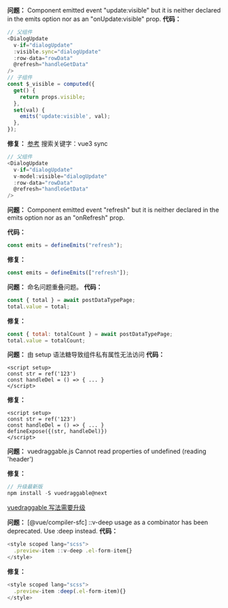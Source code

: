 **问题：** Component emitted event "update:visible" but it is neither declared in the emits option nor as an "onUpdate:visible" prop.
**代码：**

```js
// 父组件
<DialogUpdate
  v-if="dialogUpdate"
  :visible.sync="dialogUpdate"
  :row-data="rowData"
  @refresh="handleGetData"
/>
// 子组件
const $_visible = computed({
  get() {
    return props.visible;
  },
  set(val) {
    emits('update:visible', val);
  },
});
```

**修复：** [参考](https://www.jb51.net/article/223761.htm) 搜索关键字：vue3 sync

```js
// 父组件
<DialogUpdate
  v-if="dialogUpdate"
  v-model:visible="dialogUpdate"
  :row-data="rowData"
  @refresh="handleGetData"
/>
```

**问题：** Component emitted event "refresh" but it is neither declared in the emits option nor as an "onRefresh" prop.

**代码：**

```js
const emits = defineEmits("refresh");
```

**修复：**

```js
const emits = defineEmits(["refresh"]);
```

**问题：** 命名问题重叠问题。
**代码：**

```js
const { total } = await postDataTypePage;
total.value = total;
```

**修复：**

```js
const { total: totalCount } = await postDataTypePage;
total.value = totalCount;
```

**问题：** 由 setup 语法糖导致组件私有属性无法访问
**代码：**

```vue
<script setup>
const str = ref('123')
const handleDel = () => { ... }
</script>
```

**修复：**

```vue
<script setup>
const str = ref('123')
const handleDel = () => { ... }
defineExpose({(str, handleDel)})
</script>
```

**问题：** vuedraggable.js Cannot read properties of undefined (reading 'header')

**修复：**

```js
// 升级最新版
npm install -S vuedraggable@next
```

[vuedraggable 写法需要升级](https://github.com/SortableJS/vue.draggable.next#:~:text=Migrate%20from%20vue%202%20version)

**问题：** [@vue/compiler-sfc] ::v-deep usage as a combinator has been deprecated. Use :deep instead.
**代码：**

```js
<style scoped lang="scss">
  .preview-item ::v-deep .el-form-item{}
</style>
```

**修复：**

```js
<style scoped lang="scss">
  .preview-item :deep(.el-form-item){}
</style>
```
